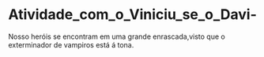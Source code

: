 # Atividade_com_o_Viniciu_se_o_Davi-
Nosso heróis se encontram em uma grande enrascada,visto que o exterminador de vampiros está á tona.
